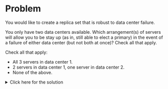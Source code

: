 # Problem
You would like to create a replica set that is robust to data center failure.

You only have two data centers available. Which arrangement(s) of servers will allow you to be stay up (as in, still able to elect a primary) in the event of a failure of either data center (but not both at once)? Check all that apply.

Check all that apply:

 - All 3 servers in data center 1.
 - 2 servers in data center 1, one server in data center 2.
 - None of the above.

<details>
  <summary>Click here for the solution</summary>
    <ul>
      <li>None of the above.</li>
	</ul>
</details>